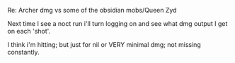 Re: Archer dmg vs some of the obsidian mobs/Queen Zyd

Next time I see a noct run i'll turn logging on and see what dmg output
I get on each 'shot'.

I think i'm hitting; but just for nil or VERY minimal dmg; not missing
constantly.
